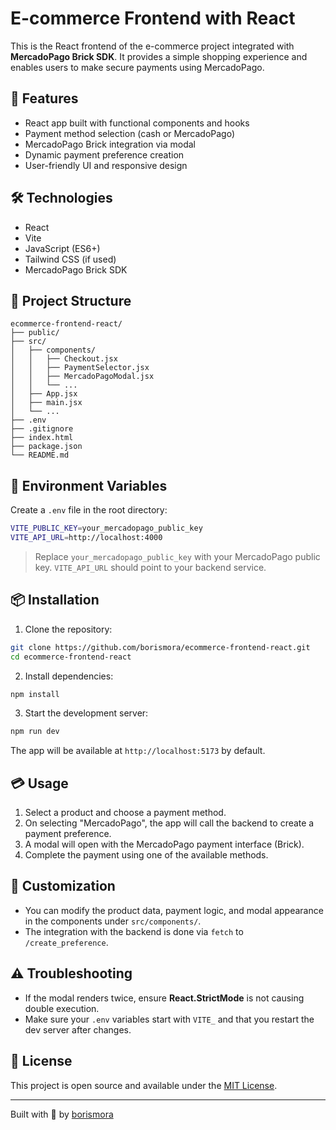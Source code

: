 # E-commerce Frontend with React

This is the React frontend of the e-commerce project integrated with **MercadoPago Brick SDK**. It provides a simple shopping experience and enables users to make secure payments using MercadoPago.

## 🚀 Features

- React app built with functional components and hooks
- Payment method selection (cash or MercadoPago)
- MercadoPago Brick integration via modal
- Dynamic payment preference creation
- User-friendly UI and responsive design

## 🛠️ Technologies

- React
- Vite
- JavaScript (ES6+)
- Tailwind CSS (if used)
- MercadoPago Brick SDK

## 📁 Project Structure

```
ecommerce-frontend-react/
├── public/
├── src/
│   ├── components/
│   │   ├── Checkout.jsx
│   │   ├── PaymentSelector.jsx
│   │   ├── MercadoPagoModal.jsx
│   │   └── ...
│   ├── App.jsx
│   ├── main.jsx
│   └── ...
├── .env
├── .gitignore
├── index.html
├── package.json
└── README.md
```

## 🔐 Environment Variables

Create a `.env` file in the root directory:

```bash
VITE_PUBLIC_KEY=your_mercadopago_public_key
VITE_API_URL=http://localhost:4000
```

> Replace `your_mercadopago_public_key` with your MercadoPago public key. `VITE_API_URL` should point to your backend service.

## 📦 Installation

1. Clone the repository:

```bash
git clone https://github.com/borismora/ecommerce-frontend-react.git
cd ecommerce-frontend-react
```

2. Install dependencies:

```bash
npm install
```

3. Start the development server:

```bash
npm run dev
```

The app will be available at `http://localhost:5173` by default.

## 💳 Usage

1. Select a product and choose a payment method.
2. On selecting "MercadoPago", the app will call the backend to create a payment preference.
3. A modal will open with the MercadoPago payment interface (Brick).
4. Complete the payment using one of the available methods.

## 🔧 Customization

- You can modify the product data, payment logic, and modal appearance in the components under `src/components/`.
- The integration with the backend is done via `fetch` to `/create_preference`.

## ⚠️ Troubleshooting

- If the modal renders twice, ensure **React.StrictMode** is not causing double execution.
- Make sure your `.env` variables start with `VITE_` and that you restart the dev server after changes.

## 📄 License

This project is open source and available under the [MIT License](LICENSE).

---

Built with 🛒 by [borismora](https://github.com/borismora)

